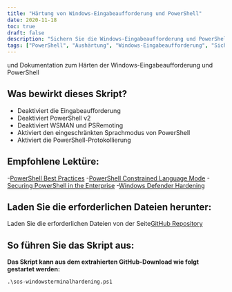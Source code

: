 ```yaml
---
title: "Härtung von Windows-Eingabeaufforderung und PowerShell"
date: 2020-11-18
toc: true
draft: false
description: "Sichern Sie die Windows-Eingabeaufforderung und PowerShell mit unserem umfassenden Härtungsskript und unserer Dokumentation und verbessern Sie so die Systemsicherheit und Compliance."
tags: ["PowerShell", "Aushärtung", "Windows-Eingabeaufforderung", "Sicherheit", "Einhaltung der Vorschriften", "Automatisierung", "Eingeschränkter Sprachmodus", "PowerShell-Protokollierung", "PowerShell-Skript", "WSMAN", "PSRemoting", "Sicherheit für Unternehmen", "Blaues Team", "Cybersecurity", "Bewährte Praktiken", "Eingabeaufforderung deaktivieren", "PowerShell v2 deaktivieren", "GitHub-Repository", "Windows Defender", "Microsoft"]
---
```

 und Dokumentation zum Härten der Windows-Eingabeaufforderung und PowerShell

## Was bewirkt dieses Skript?
- Deaktiviert die Eingabeaufforderung
- Deaktiviert PowerShell v2
- Deaktiviert WSMAN und PSRemoting
- Aktiviert den eingeschränkten Sprachmodus von PowerShell
- Aktiviert die PowerShell-Protokollierung

## Empfohlene Lektüre:
-[PowerShell Best Practices](https://www.digitalshadows.com/blog-and-research/powershell-security-best-practices/)
-[PowerShell Constrained Language Mode](https://devblogs.microsoft.com/powershell/powershell-constrained-language-mode/)
-[Securing PowerShell in the Enterprise](https://www.cyber.gov.au/acsc/view-all-content/publications/securing-powershell-enterprise)
-[Windows Defender Hardening](https://github.com/simeononsecurity/Windows-Defender-Hardening)

## Laden Sie die erforderlichen Dateien herunter:

Laden Sie die erforderlichen Dateien von der Seite[GitHub Repository](https://github.com/simeononsecurity/Windows-Terminal-Hardening)

## So führen Sie das Skript aus:

**Das Skript kann aus dem extrahierten GitHub-Download wie folgt gestartet werden:**
```
.\sos-windowsterminalhardening.ps1
```
